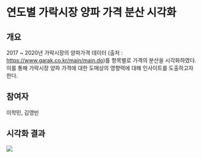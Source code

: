 # 연도별 가락시장 양파 가격 분산 시각화

## 개요

2017 ~ 2020년 가락시장의 양파가격 데이터 (출처 : https://www.garak.co.kr/main/main.do)를 항목별로 가격의 분산을 시각화하였다. 이를 통해 가락시장 양파 가격에 대한 도매상의 영향력에 대해 인사이트를 도출하고자 한다.

## 참여자

이학민, 김영빈 

## 시각화 결과

![](C:\Users\lhmlh\farm\분산비교.png)